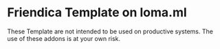 Friendica Template on loma.ml
=============

These Template are not intended to be used on productive systems. The use of these addons is at your own risk.

